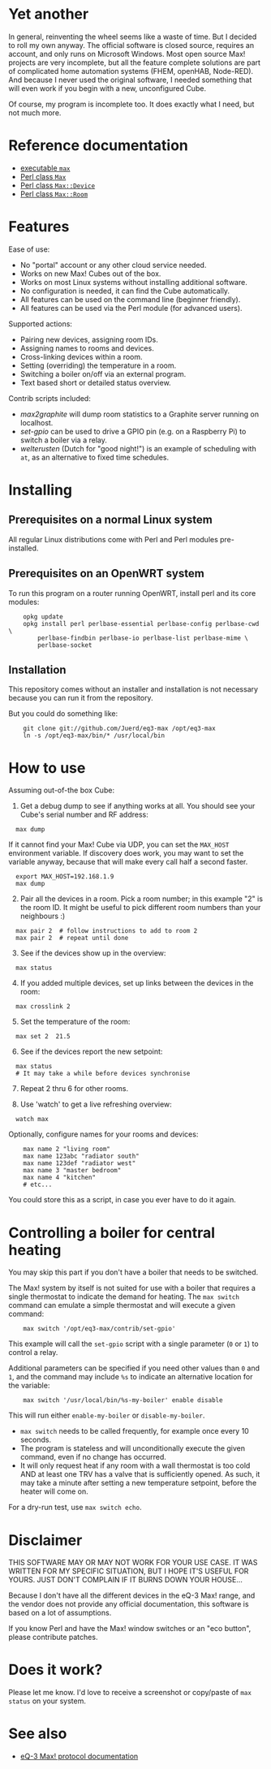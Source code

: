 # Yet another

In general, reinventing the wheel seems like a waste of time. But I decided to
roll my own anyway. The official software is closed source, requires an account,
and only runs on Microsoft Windows. Most open source Max! projects are very
incomplete, but all the feature complete solutions are part of complicated home
automation systems (FHEM, openHAB, Node-RED). And because I never used the
original software, I needed something that will even work if you begin with a
new, unconfigured Cube.

Of course, my program is incomplete too. It does exactly what I need, but not
much more.

# Reference documentation

- [executable `max`](bin/max.pod)
- [Perl class `Max`](lib/Max.pod)
- [Perl class `Max::Device`](lib/Max/Device.pod)
- [Perl class `Max::Room`](lib/Max/Room.pod)

# Features

Ease of use:

* No "portal" account or any other cloud service needed.
* Works on new Max! Cubes out of the box.
* Works on most Linux systems without installing additional software.
* No configuration is needed, it can find the Cube automatically.
* All features can be used on the command line (beginner friendly).
* All features can be used via the Perl module (for advanced users).

Supported actions:

* Pairing new devices, assigning room IDs.
* Assigning names to rooms and devices.
* Cross-linking devices within a room.
* Setting (overriding) the temperature in a room.
* Switching a boiler on/off via an external program.
* Text based short or detailed status overview.

Contrib scripts included:

* _max2graphite_ will dump room statistics to a Graphite server running on
  localhost.
* _set-gpio_ can be used to drive a GPIO pin (e.g. on a Raspberry Pi) to
  switch a boiler via a relay.
* _welterusten_ (Dutch for "good night!") is an example of scheduling with
  `at`, as an alternative to fixed time schedules.

# Installing

## Prerequisites on a normal Linux system

All regular Linux distributions come with Perl and Perl modules pre-installed.

## Prerequisites on an OpenWRT system

To run this program on a router running OpenWRT, install perl and its core
modules:

```
    opkg update
    opkg install perl perlbase-essential perlbase-config perlbase-cwd \
        perlbase-findbin perlbase-io perlbase-list perlbase-mime \
        perlbase-socket
```

## Installation

This repository comes without an installer and installation is not necessary
because you can run it from the repository.

But you could do something like:

```
    git clone git://github.com/Juerd/eq3-max /opt/eq3-max
    ln -s /opt/eq3-max/bin/* /usr/local/bin
```

# How to use

Assuming out-of-the box Cube:

1. Get a debug dump to see if anything works at all. You should
see your Cube's serial number and RF address:

  ```
    max dump
```

  If it cannot find your Max! Cube via UDP, you can set the `MAX_HOST`
  environment variable. If discovery does work, you may want to set the
  variable anyway, because that will make every call half a second faster.

  ```
    export MAX_HOST=192.168.1.9
    max dump
```

2. Pair all the devices in a room. Pick a room number; in this example "2"
is the room ID. It might be useful to pick different room numbers than
your neighbours :)

  ```
    max pair 2  # follow instructions to add to room 2
    max pair 2  # repeat until done
```

3. See if the devices show up in the overview:

  ```
    max status
```

4. If you added multiple devices, set up links between the devices in the
room:

  ```
    max crosslink 2
```

5. Set the temperature of the room:

  ```
    max set 2  21.5
```

6. See if the devices report the new setpoint:

  ```
    max status
    # It may take a while before devices synchronise
```

7. Repeat 2 thru 6 for other rooms.

8. Use 'watch' to get a live refreshing overview:

  ```
    watch max
```

Optionally, configure names for your rooms and devices:

```
    max name 2 "living room"
    max name 123abc "radiator south"
    max name 123def "radiator west"
    max name 3 "master bedroom"
    max name 4 "kitchen"
    # etc...
```

You could store this as a script, in case you ever have to do it again.

# Controlling a boiler for central heating

You may skip this part if you don't have a boiler that needs to be switched.

The Max! system by itself is not suited for use with a boiler that requires
a single thermostat to indicate the demand for heating. The `max switch`
command can emulate a simple thermostat and will execute a given command:

```
    max switch '/opt/eq3-max/contrib/set-gpio'
```

This example will call the ```set-gpio``` script with a single parameter
(`0` or `1`) to control a relay.

Additional parameters can be specified if you need other values than `0` and
`1`, and the command may include `%s` to indicate an alternative location
for the variable:

```
    max switch '/usr/local/bin/%s-my-boiler' enable disable
```

This will run either `enable-my-boiler` or `disable-my-boiler`.

- `max switch` needs to be called frequently, for example once every 10 seconds.
- The program is stateless and will unconditionally execute the given command,
  even if no change has occurred.
- It will only request heat if any room with a wall thermostat is too cold AND
  at least one TRV has a valve that is sufficiently opened. As such, it may
  take a minute after setting a new temperature setpoint, before the heater will
  come on.

For a dry-run test, use `max switch echo`.

# Disclaimer

THIS SOFTWARE MAY OR MAY NOT WORK FOR YOUR USE CASE. IT WAS WRITTEN FOR MY
SPECIFIC SITUATION, BUT I HOPE IT'S USEFUL FOR YOURS. JUST DON'T COMPLAIN IF IT
BURNS DOWN YOUR HOUSE...

Because I don't have all the different devices in the eQ-3 Max! range, and the
vendor does not provide any official documentation, this software is based on a
lot of assumptions.

If you know Perl and have the Max! window switches or an "eco button", please
contribute patches.

# Does it work?

Please let me know. I'd love to receive a screenshot or copy/paste of `max
status` on your system.

# See also

* [eQ-3 Max! protocol documentation](https://github.com/Bouni/max-cube-protocol)

